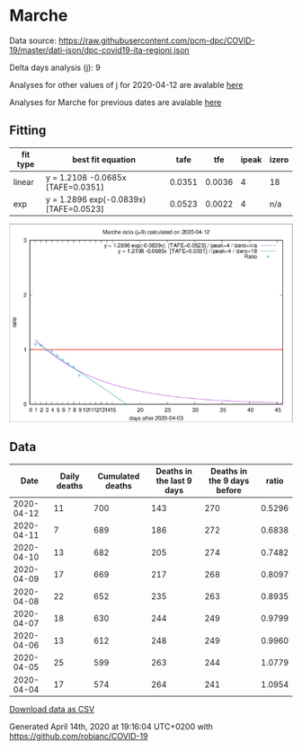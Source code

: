 # Marche

Data source: https://raw.githubusercontent.com/pcm-dpc/COVID-19/master/dati-json/dpc-covid19-ita-regioni.json

Delta days analysis (j): 9

Analyses for other values of j for 2020-04-12 are avalable [here](../2020-04-12/README.md)

Analyses for Marche for previous dates are avalable [here](../README.md)

## Fitting 
|fit type|best fit equation|tafe|tfe|ipeak|izero|
|-------|-----|--------|------|---|---|
|linear|y = 1.2108 -0.0685x  [TAFE=0.0351]|0.0351|0.0036|4|18|
|exp|y = 1.2896 exp(-0.0839x)  [TAFE=0.0523]|0.0523|0.0022|4|n/a|

![Plot](COVID-19_marche_j9_2020-04-12.png)

## Data
|Date|Daily deaths|Cumulated deaths|Deaths in the last 9 days|Deaths in the 9 days before|ratio|
|----|----------|-----------|-------|--------------------|-----|
|2020-04-12|11|700|143|270|0.5296|
|2020-04-11|7|689|186|272|0.6838|
|2020-04-10|13|682|205|274|0.7482|
|2020-04-09|17|669|217|268|0.8097|
|2020-04-08|22|652|235|263|0.8935|
|2020-04-07|18|630|244|249|0.9799|
|2020-04-06|13|612|248|249|0.9960|
|2020-04-05|25|599|263|244|1.0779|
|2020-04-04|17|574|264|241|1.0954|

[Download data as CSV](COVID-19_marche_j9_2020-04-12.csv)

Generated April 14th, 2020 at 19:16:04 UTC+0200 with https://github.com/robianc/COVID-19
